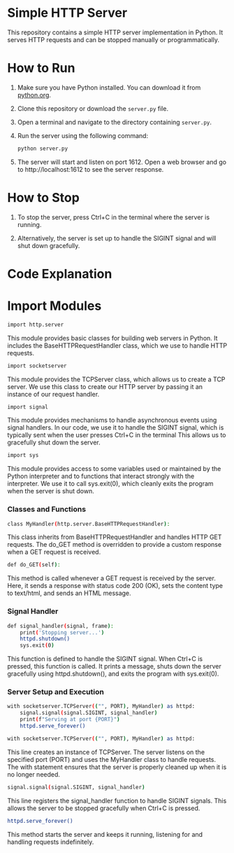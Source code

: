 # Simple HTTP Server

This repository contains a simple HTTP server implementation in Python. It serves HTTP requests and can be stopped manually or programmatically.

# How to Run

1. Make sure you have Python installed. You can download it from [python.org](https://www.python.org/downloads/).

2. Clone this repository or download the `server.py` file.

3. Open a terminal and navigate to the directory containing `server.py`.

4. Run the server using the following command:

   ```sh
   python server.py

   ```
5. The server will start and listen on port 1612.
   Open a web browser and go to http://localhost:1612 to see the server response. 

# How to Stop

1. To stop the server, press Ctrl+C in the terminal where the server is running.
   
2. Alternatively, the server is set up to handle the SIGINT signal and will shut down gracefully.

# Code Explanation



# Import Modules

```bash
import http.server
```
This module provides basic classes for building web servers in Python.
It includes the BaseHTTPRequestHandler class, which we use to handle HTTP requests.

```bash
import socketserver
```
This module provides the TCPServer class, which allows us to create a TCP server.
We use this class to create our HTTP server by passing it an instance of our request handler.

```bash
import signal
```
This module provides mechanisms to handle asynchronous events using signal handlers.
In our code, we use it to handle the SIGINT signal, which is typically sent when the user presses Ctrl+C in the terminal
This allows us to gracefully shut down the server.

```bash
import sys
```
This module provides access to some variables used or maintained by the Python interpreter
and to functions that interact strongly with the interpreter.
We use it to call sys.exit(0), which cleanly exits the program when the server is shut down.




### Classes and Functions

```bash
class MyHandler(http.server.BaseHTTPRequestHandler):
```
This class inherits from BaseHTTPRequestHandler and handles HTTP GET requests.
The do_GET method is overridden to provide a custom response when a GET request is received.

```bash
def do_GET(self):
```
This method is called whenever a GET request is received by the server.
Here, it sends a response with status code 200 (OK),
sets the content type to text/html, and sends an HTML message.




### Signal Handler

```bash
def signal_handler(signal, frame):
    print('Stopping server...')
    httpd.shutdown()
    sys.exit(0)
```
This function is defined to handle the SIGINT signal.
When Ctrl+C is pressed, this function is called.
It prints a message, shuts down the server gracefully using httpd.shutdown(),
and exits the program with sys.exit(0).




### Server Setup and Execution

```bash
with socketserver.TCPServer(("", PORT), MyHandler) as httpd:
    signal.signal(signal.SIGINT, signal_handler)
    print(f"Serving at port {PORT}")
    httpd.serve_forever()
```

```bash
with socketserver.TCPServer(("", PORT), MyHandler) as httpd:
```
This line creates an instance of TCPServer.
The server listens on the specified port (PORT) and uses the MyHandler class to handle requests.
The with statement ensures that the server is properly cleaned up when it is no longer needed.

```bash
signal.signal(signal.SIGINT, signal_handler)
```
This line registers the signal_handler function to handle SIGINT signals.
This allows the server to be stopped gracefully when Ctrl+C is pressed.

```bash
httpd.serve_forever()
```
This method starts the server and keeps it running,
listening for and handling requests indefinitely.
